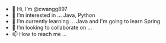 - 👋 Hi, I’m @cwangg897
- 👀 I’m interested in ... Java, Python
- 🌱 I’m currently learning ... Java and I'm going to learn Spring
- 💞️ I’m looking to collaborate on ...
- 📫 How to reach me ... 

<!---
cwangg897/cwangg897 is a ✨ special ✨ repository because its `README.md` (this file) appears on your GitHub profile.
You can click the Preview link to take a look at your changes.
--->
